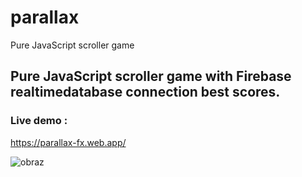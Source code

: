 # parallax
Pure JavaScript scroller game

## Pure JavaScript scroller game with Firebase realtimedatabase connection best scores.

### Live demo :
https://parallax-fx.web.app/

![obraz](https://github.com/Anthcode/parallax/assets/108927171/e457fe91-4ac7-4387-a57c-d21ce24aa79c)

